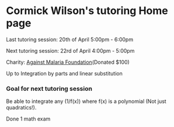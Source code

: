 # Cormick Wilson's tutoring Home page

Last tutoring session: 20th of April 5:00pm - 6:00pm

Next tutoring session: 22rd of April 4:00pm - 5:00pm

Charity: [Against Malaria Foundation](https://www.againstmalaria.com/)(Donated $100)

Up to Integration by parts and linear substitution

### Goal for next tutoring session
Be able to integrate any (1/f(x)) where f(x) is a polynomial (Not just quadratics!).

Done 1 math exam
